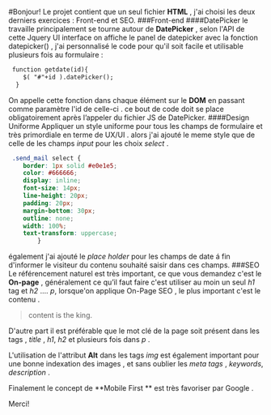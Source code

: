 #Bonjour!
Le projet contient que un seul fichier **HTML** , j'ai choisi les deux derniers exercices : Front-end et SEO.
###Front-end
####DatePicker
le travaille principalement se tourne autour de **DatePicker** , selon l'API de cette Jquery UI interface on affiche le panel de datepicker avec la fonction datepicker() , j'ai personnalisé le code pour qu'il soit facile et utilisable plusieurs fois au formulaire :
```HTML
 function getdate(id){
    $( "#"+id ).datePicker();
  }
```
On appelle cette fonction dans chaque élément sur le **DOM** en passant comme paramètre l'id de celle-ci . ce bout de code doit se place obligatoirement après l’appeler du fichier JS de DatePicker.
####Design Uniforme 
Appliquer un style uniforme pour tous les champs de formulaire et très primordiale en terme de UX/UI . 
alors j'ai ajouté le meme style que de celle de les champs *input* pour les choix *select* .
```CSS
 .send_mail select {
	border: 1px solid #e0e1e5;
	color: #666666;
	display: inline;
	font-size: 14px;
	line-height: 20px;
	padding: 20px;
	margin-bottom: 30px;
	outline: none;
	width: 100%;
	text-transform: uppercase;
		}
```
également j'ai ajouté le *place holder* pour les champs de date á fin d'informer le visiteur du contenu souhaité saisir dans ces champs.
###SEO
Le référencement naturel est très important, ce que vous demandez c'est le **On-page** , généralement ce qu’il faut faire c'est utiliser au moin un seul *h1* tag et *h2* .... *p*, lorsque'on applique On-Page SEO , le plus important c'est le contenu .

> content is the king.

D'autre part il est préférable que le mot clé de la page soit présent dans les tags , *title* , *h1*, *h2* et plusieurs fois dans *p* .

L'utilisation  de  l'attribut **Alt** dans les tags *img* est également important pour une bonne indexation des images , et sans oublier les *meta tags* , *keywords*, *description* .

Finalement le concept de **Mobile First ** est très favoriser par Google .

Merci!
